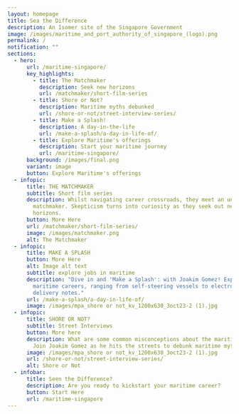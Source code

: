 ```yaml
---
layout: homepage
title: Sea the Difference
description: An Isomer site of the Singapore Government
image: /images/maritime_and_port_authority_of_singapore_(logo).png
permalink: /
notification: ""
sections:
  - hero:
      url: /maritime-singapore/
      key_highlights:
        - title: The Matchmaker
          description: Seek new horizons
          url: /matchmaker/short-film-series
        - title: Shore or Not?
          description: Maritime myths debunked
          url: /shore-or-not/street-interview-series/
        - title: Make a Splash!
          description: A day-in-the-life
          url: /make-a-splash/a-day-in-life-of/
        - title: Explore Maritime's offerings
          description: Start your maritime journey
          url: /maritime-singapore/
      background: /images/final.png
      variant: image
      button: Explore Maritime's offerings
  - infopic:
      title: THE MATCHMAKER
      subtitle: Short film series
      description: Whilst navigating career crossroads, they meet an unorthodox
        matchmaker. Skepticism turns into curiosity as they seek out new
        horizons.
      button: More Here
      url: /matchmaker/short-film-series/
      image: /images/matchmaker.png
      alt: The Matchmaker
  - infopic:
      title: MAKE A SPLASH
      button: More Here
      alt: Image alt text
      subtitle: explore jobs in maritime
      description: "Dive in and 'Make a Splash': with Joakim Gomez! Explore modern
        maritime careers, ranging from self-steering vessels to electronic
        delivery notes."
      url: /make-a-splash/a-day-in-life-of/
      image: /images/mpa_shore or not_kv_1200x630_3oct23-2 (1).jpg
  - infopic:
      title: SHORE OR NOT?
      subtitle: Street Interviews
      button: More here
      description: What are some common misconceptions about the maritime industry?
        Join Joakim Gomez as he hits the streets to debunk maritime myths!
      image: /images/mpa_shore or not_kv_1200x630_3oct23-2 (1).jpg
      url: /shore-or-not/street-interview-series/
      alt: Shore or Not
  - infobar:
      title: Seen the Difference?
      description: Are you ready to kickstart your maritime career?
      button: Start Here
      url: /maritime-singapore
---
```

